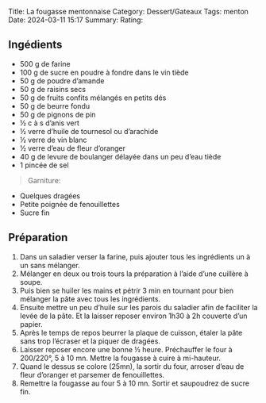 Title: La fougasse mentonnaise
Category: Dessert/Gateaux
Tags: menton
Date: 2024-03-11 15:17
Summary: 
Rating:

## Ingédients

- 500 g de farine
- 100 g de sucre en poudre à fondre dans le vin tiède
- 50 g de poudre d’amande
- 50 g de raisins secs
- 50 g de fruits confits mélangés en petits dés
- 50 g de beurre fondu
- 50 g de pignons de pin
- ½ c à s d’anis vert
- ½ verre d’huile de tournesol ou d’arachide
- ½ verre de vin blanc
- ½ verre d’eau de fleur d’oranger
- 40 g de levure de boulanger délayée dans un peu d’eau tiède
- 1 pincée de sel

> Garniture:

- Quelques dragées
- Petite poignée de fenouillettes
- Sucre fin

## Préparation

1. Dans un saladier verser la farine, puis ajouter tous les ingrédients un à un sans mélanger.
2. Mélanger en deux ou trois tours la préparation à l’aide d’une cuillère à soupe.
3. Puis bien se huiler les mains et pétrir 3 min en tournant pour bien mélanger la pâte avec tous les ingrédients.
4. Ensuite mettre un peu d’huile sur les parois du saladier afin de faciliter la levée de la pâte. Et la laisser reposer environ 1h30 à 2h couverte d’un papier.
5. Après le temps de repos beurrer la plaque de cuisson, étaler la pâte sans trop l’écraser et la piquer de dragées.
6. Laisser reposer encore une bonne ½ heure. Préchauffer le four à 200/220°, 5 à 10 mn. Mettre la fougasse à cuire à mi-hauteur.
7. Quand le dessus se colore (25mn), la sortir du four, arroser d’eau de fleur d’oranger et parsemer de fenouillettes.
8. Remettre la fougasse au four 5 à 10 mn. Sortir et saupoudrez de sucre fin.
